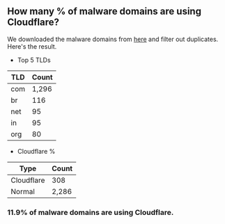 ## How many % of malware domains are using Cloudflare?


We downloaded the malware domains from [here](https://urlhaus.abuse.ch) and filter out duplicates.
Here's the result.


[//]: # (start replacement)


- Top 5 TLDs

| TLD | Count |
| --- | --- |
| com | 1,296 |
| br | 116 |
| net | 95 |
| in | 95 |
| org | 80 |


- Cloudflare %

| Type | Count |
| --- | --- |
| Cloudflare | 308 |
| Normal | 2,286 |


### 11.9% of malware domains are using Cloudflare.